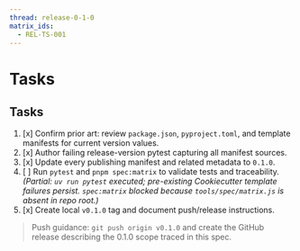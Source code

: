 ```yaml
---
thread: release-0-1-0
matrix_ids:
  - REL-TS-001
---
```


# Tasks

## Tasks

1. [x] Confirm prior art: review `package.json`, `pyproject.toml`, and template manifests for current version values.
2. [x] Author failing release-version pytest capturing all manifest sources.
3. [x] Update every publishing manifest and related metadata to `0.1.0`.
4. [ ] Run `pytest` and `pnpm spec:matrix` to validate tests and traceability. _(Partial: `uv run pytest` executed; pre-existing Cookiecutter template failures persist. `spec:matrix` blocked because `tools/spec/matrix.js` is absent in repo root.)_
5. [x] Create local `v0.1.0` tag and document push/release instructions.

> Push guidance: `git push origin v0.1.0` and create the GitHub release describing the 0.1.0 scope traced in this spec.
